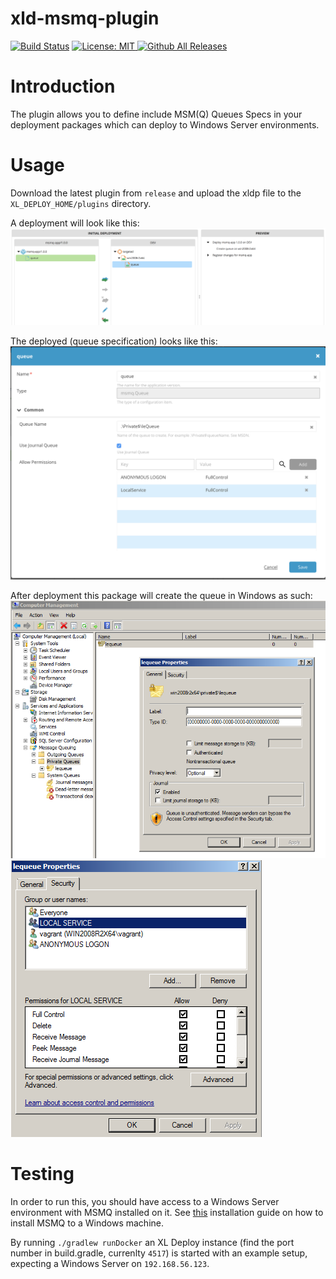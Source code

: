 # xld-msmq-plugin

[![Build Status][xld-msmq-plugin-travis-image]][xld-msmq-plugin-travis-url]
[![License: MIT][xld-msmq-plugin-license-image] ][xld-msmq-plugin-license-url]
[![Github All Releases][xld-msmq-plugin-downloads-image] ]()

[xld-msmq-plugin-travis-image]: https://travis-ci.org/xebialabs-community/xld-msmq-plugin.svg?branch=master
[xld-msmq-plugin-travis-url]: https://travis-ci.org/xebialabs-community/xld-msmq-plugin
[xld-msmq-plugin-license-image]: https://img.shields.io/badge/License-MIT-yellow.svg
[xld-msmq-plugin-license-url]: https://opensource.org/licenses/MIT
[xld-msmq-plugin-downloads-image]: https://img.shields.io/github/downloads/xebialabs-community/xld-msmq-plugin/total.svg


# Introduction

The plugin allows you to define include MSM(Q) Queues Specs in your deployment packages which can deploy to Windows Server environments. 

# Usage

Download the latest plugin from `release` and upload the xldp file to the `XL_DEPLOY_HOME/plugins` directory.

A deployment will look like this:
![deploy](images/deploy.png)

The deployed (queue specification) looks like this:
![deployed](images/deployed.png)

After deployment this package will create the queue in Windows as such:
![queue-in-windows](images/queue-in-windows.png)
![queue-permissions-in-windows](images/queue-permissions-in-windows.png)

# Testing

In order to run this, you should have access to a Windows Server environment with MSMQ installed on it. See [this](https://msdn.microsoft.com/en-us/library/aa967729(v=vs.85).aspx) installation guide on how to install MSMQ to a Windows machine.

By running `./gradlew runDocker` an XL Deploy instance (find the port number in build.gradle, currenlty `4517`) is started with an example setup, expecting a Windows Server on `192.168.56.123`.

